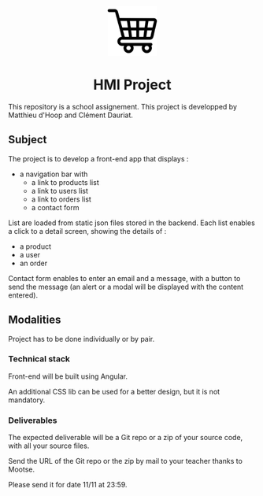 <div align="center">
  <img src="./front-end-app/ressources/shopping-cart.png" width="100" height="100">
  <h1>HMI Project</h1>
</div>

This repository is a school assignement.
This project is developped by Matthieu d'Hoop and Clément Dauriat.



## Subject

The project is to develop a front-end app that displays :
- a navigation bar with 
  - a link to products list
  - a link to users list
  - a link to orders list
  - a contact form

List are loaded from static json files stored in the backend.
Each list enables a click to a detail screen, showing the details of :
- a product
- a user
- an order

Contact form enables to enter an email and a message, with a button to send the message (an alert or a modal will be displayed with the content entered).

## Modalities

Project has to be done individually or by pair. 

### Technical stack

Front-end will be built using Angular.

An additional CSS lib can be used for a better design, but it is not mandatory.

### Deliverables

The expected deliverable will be a Git repo or a zip of your source code, with all your source files.

Send the URL of the Git repo or the zip by mail to your teacher thanks to Mootse.

Please send it for date 11/11 at 23:59.

